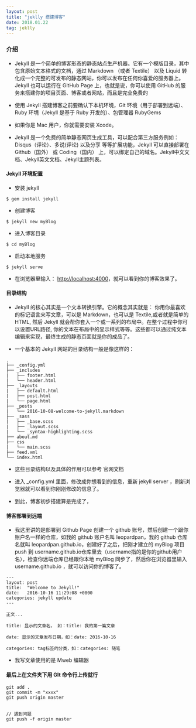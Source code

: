 ```yaml
---
layout: post
title: "jeklly 搭建博客"
date: 2018.01.22
tag: jeklly
---
```


### 介绍
- Jekyll 是一个简单的博客形态的静态站点生产机器。它有一个模版目录，其中包含原始文本格式的文档，通过 Markdown （或者 Textile） 以及 Liquid 转化成一个完整的可发布的静态网站，你可以发布在任何你喜爱的服务器上。Jekyll 也可以运行在 GitHub Page 上，也就是说，你可以使用 GitHub 的服务来搭建你的项目页面、博客或者网站，而且是完全免费的

- 使用 Jekyll 搭建博客之前要确认下本机环境，Git 环境（用于部署到远端）、Ruby 环境（Jekyll 是基于 Ruby 开发的）、包管理器 RubyGems 
- 如果你是 Mac 用户，你就需要安装 Xcode。

- Jekyll 是一个免费的简单静态网页生成工具，可以配合第三方服务例如： Disqus（评论）、多说(评论) 以及分享 等等扩展功能，Jekyll 可以直接部署在 Github（国外） 或 Coding（国内） 上，可以绑定自己的域名。Jekyll中文文档、Jekyll英文文档、Jekyll主题列表。

<!-- more -->

#### Jekyll 环境配置

- 安装 jekyll

```
$ gem install jekyll     
```
- 创建博客

```
$ jekyll new myBlog    
```
- 进入博客目录
```
$ cd myBlog  
```
- 启动本地服务

```
$ jekyll serve
```
- 在浏览器里输入： [http://localhost:4000](http://localhost:4000)，就可以看到你的博客效果了。

<!-- more -->
#### 目录结构

- Jekyll 的核心其实是一个文本转换引擎。它的概念其实就是： 你用你最喜欢的标记语言来写文章，可以是 Markdown，也可以是 Textile,或者就是简单的 HTML, 然后 Jekyll 就会帮你套入一个或一系列的布局中。在整个过程中你可以设置URL路径, 你的文本在布局中的显示样式等等。这些都可以通过纯文本编辑来实现，最终生成的静态页面就是你的成品了。

- 一个基本的 Jekyll 网站的目录结构一般是像这样的：

```
.
├── _config.yml
├── _includes
|   ├── footer.html
|   └── header.html
├── _layouts
|   ├── default.html
|   ├── post.html
|   └── page.html
├── _posts
|   └── 2016-10-08-welcome-to-jekyll.markdown
├── _sass
|   ├── _base.scss
|   ├── _layout.scss
|   └── _syntax-highlighting.scss
├── about.md
├── css
|   └── main.scss
├── feed.xml
└── index.html
```
- 这些目录结构以及具体的作用可以参考 官网文档

- 进入 _config.yml 里面，修改成你想看到的信息，重新 jekyll server ，刷新浏览器就可以看到你刚刚修改的信息了。

- 到此，博客初步搭建算是完成了，

#### 博客部署到远端
- 我这里讲的是部署到 Github Page 创建一个 github 账号，然后创建一个跟你账户名一样的仓库，如我的 github 账户名叫 leopardpan，我的 github 仓库名就叫 leopardpan.github.io，创建好了之后，把刚才建立的 myBlog 项目 push 到 username.github.io仓库里去（username指的是你的github用户名），检查你远端仓库已经跟你本地 myBlog 同步了，然后你在浏览器里输入 username.github.io ，就可以访问你的博客了。


```
---
layout: post
title:  "Welcome to Jekyll!"
date:   2016-10-16 11:29:08 +0800
categories: jekyll update
---

正文...
```
```
title: 显示的文章名， 如：title: 我的第一篇文章 

date: 显示的文章发布日期，如：date: 2016-10-16 

categories: tag标签的分类，如：categories: 随笔
```


- 我写文章使用的是 Mweb 编辑器

#### 最后上在文件夹下用 GIt 命令行上传就行
```
git add .
git commit -m "xxxx"
git push origin master


// 遇到问题
git push -f origin master
```


